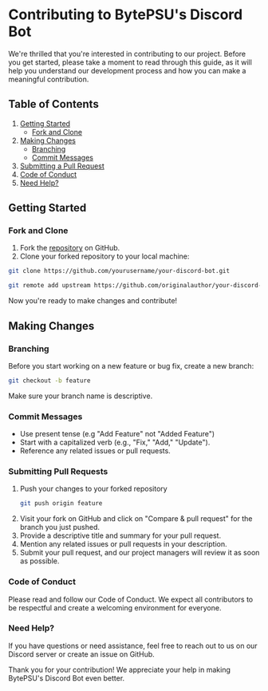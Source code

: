 # Contributing to BytePSU's Discord Bot 

We're thrilled that you're interested in contributing to our project. Before you get started, please take a moment to read through this guide, as it will help you understand our development process and how you can make a meaningful contribution.

## Table of Contents

1. [Getting Started](#getting-started)
    - [Fork and Clone](#fork-and-clone)
2. [Making Changes](#making-changes)
    - [Branching](#branching)
    - [Commit Messages](#commit-messages)
3. [Submitting a Pull Request](#submitting-a-pull-request)
4. [Code of Conduct](#code-of-conduct)
5. [Need Help?](#need-help)

## Getting Started


### Fork and Clone

1. Fork the [repository](https://github.com/yourusername/your-discord-bot) on GitHub.
2. Clone your forked repository to your local machine:

```bash
git clone https://github.com/yourusername/your-discord-bot.git
```
```bash 
git remote add upstream https://github.com/originalauthor/your-discord-bot.git
```

Now you're ready to make changes and contribute!

## Making Changes 

### Branching 

Before you start working on a new feature or bug fix, create a new branch: 
```bash
git checkout -b feature
```
Make sure your branch name is descriptive. 

### Commit Messages

- Use present tense (e.g "Add Feature" not "Added Feature")
- Start with a capitalized verb (e.g., "Fix," "Add," "Update").
- Reference any related issues or pull requests.

### Submitting Pull Requests 
1. Push your changes to your forked repository
   ```bash
   git push origin feature
   ```
2. Visit your fork on GitHub and click on "Compare & pull request" for the branch you just pushed.
3. Provide a descriptive title and summary for your pull request.
4. Mention any related issues or pull requests in your description.
5. Submit your pull request, and our project managers will review it as soon as possible.

### Code of Conduct 
Please read and follow our Code of Conduct. We expect all contributors to be respectful and create a welcoming environment for everyone.

### Need Help? 
If you have questions or need assistance, feel free to reach out to us on our Discord server or create an issue on GitHub.

Thank you for your contribution! We appreciate your help in making BytePSU's Discord Bot even better.
